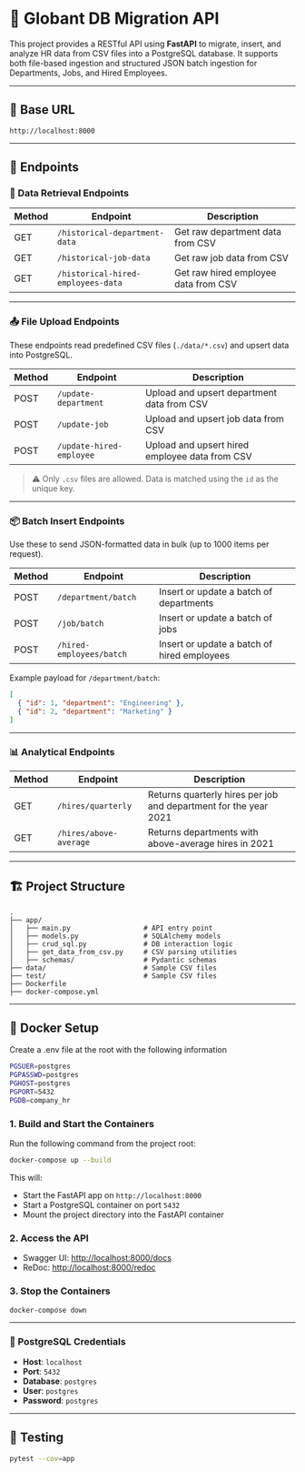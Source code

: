 
# 📘 Globant DB Migration API

This project provides a RESTful API using **FastAPI** to migrate, insert, and analyze HR data from CSV files into a PostgreSQL database. It supports both file-based ingestion and structured JSON batch ingestion for Departments, Jobs, and Hired Employees.

---

## 🚀 Base URL

```
http://localhost:8000
```

---

## 📂 Endpoints

### 📄 Data Retrieval Endpoints

| Method | Endpoint | Description |
|--------|----------|-------------|
| GET    | `/historical-department-data` | Get raw department data from CSV |
| GET    | `/historical-job-data`        | Get raw job data from CSV |
| GET    | `/historical-hired-employees-data` | Get raw hired employee data from CSV |

---

### 📤 File Upload Endpoints

These endpoints read predefined CSV files (`./data/*.csv`) and upsert data into PostgreSQL.

| Method | Endpoint | Description |
|--------|----------|-------------|
| POST   | `/update-department` | Upload and upsert department data from CSV |
| POST   | `/update-job` | Upload and upsert job data from CSV |
| POST   | `/update-hired-employee` | Upload and upsert hired employee data from CSV |

> ⚠️ Only `.csv` files are allowed. Data is matched using the `id` as the unique key.

---

### 📦 Batch Insert Endpoints

Use these to send JSON-formatted data in bulk (up to 1000 items per request).

| Method | Endpoint | Description |
|--------|----------|-------------|
| POST   | `/department/batch` | Insert or update a batch of departments |
| POST   | `/job/batch` | Insert or update a batch of jobs |
| POST   | `/hired-employees/batch` | Insert or update a batch of hired employees |

Example payload for `/department/batch`:

```json
[
  { "id": 1, "department": "Engineering" },
  { "id": 2, "department": "Marketing" }
]
```

---

### 📊 Analytical Endpoints

| Method | Endpoint | Description |
|--------|----------|-------------|
| GET    | `/hires/quarterly` | Returns quarterly hires per job and department for the year 2021 |
| GET    | `/hires/above-average` | Returns departments with above-average hires in 2021 |

---

## 🏗️ Project Structure

```
.
├── app/
│   ├── main.py                  # API entry point
│   ├── models.py                # SQLAlchemy models
│   ├── crud_sql.py              # DB interaction logic
│   ├── get_data_from_csv.py     # CSV parsing utilities
│   ├── schemas/                 # Pydantic schemas
├── data/                        # Sample CSV files
├── test/                        # Sample CSV files
├── Dockerfile
├── docker-compose.yml
```

---

## 🐳 Docker Setup


Create a .env file at the root with the following information

```bash
PGSUER=postgres
PGPASSWD=postgres
PGHOST=postgres
PGPORT=5432
PGDB=company_hr
```


### 1. Build and Start the Containers
Run the following command from the project root:

```bash
docker-compose up --build
```

This will:

- Start the FastAPI app on `http://localhost:8000`
- Start a PostgreSQL container on port `5432`
- Mount the project directory into the FastAPI container

### 2. Access the API

- Swagger UI: [http://localhost:8000/docs](http://localhost:8000/docs)
- ReDoc: [http://localhost:8000/redoc](http://localhost:8000/redoc)

### 3. Stop the Containers

```bash
docker-compose down
```

---

### 🐘 PostgreSQL Credentials

- **Host**: `localhost`
- **Port**: `5432`
- **Database**: `postgres`
- **User**: `postgres`
- **Password**: `postgres`

---

## 🧪 Testing

```bash
pytest --cov=app
```
